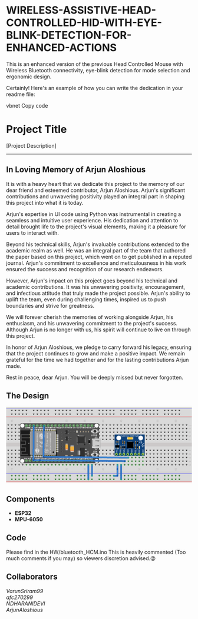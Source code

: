 # WIRELESS-ASSISTIVE-HEAD-CONTROLLED-HID-WITH-EYE-BLINK-DETECTION-FOR-ENHANCED-ACTIONS
This is an enhanced version of the previous Head Controlled Mouse with Wireless Bluetooth connectivity, eye-blink detection for mode selection and ergonomic design.



Certainly! Here's an example of how you can write the dedication in your readme file:

vbnet
Copy code
# Project Title

[Project Description]

---

## In Loving Memory of Arjun Aloshious

It is with a heavy heart that we dedicate this project to the memory of our dear friend and esteemed contributor, Arjun Aloshious. Arjun's significant contributions and unwavering positivity played an integral part in shaping this project into what it is today.

Arjun's expertise in UI code using Python was instrumental in creating a seamless and intuitive user experience. His dedication and attention to detail brought life to the project's visual elements, making it a pleasure for users to interact with.

Beyond his technical skills, Arjun's invaluable contributions extended to the academic realm as well. He was an integral part of the team that authored the paper based on this project, which went on to get published in a reputed journal. Arjun's commitment to excellence and meticulousness in his work ensured the success and recognition of our research endeavors.

However, Arjun's impact on this project goes beyond his technical and academic contributions. It was his unwavering positivity, encouragement, and infectious attitude that truly made the project possible. Arjun's ability to uplift the team, even during challenging times, inspired us to push boundaries and strive for greatness.

We will forever cherish the memories of working alongside Arjun, his enthusiasm, and his unwavering commitment to the project's success. Although Arjun is no longer with us, his spirit will continue to live on through this project.

In honor of Arjun Aloshious, we pledge to carry forward his legacy, ensuring that the project continues to grow and make a positive impact. We remain grateful for the time we had together and for the lasting contributions Arjun made.

Rest in peace, dear Arjun. You will be deeply missed but never forgotten.

## The Design
![](images/BT%20HCM.png)

## Components

* __ESP32__
* __MPU-6050__

## Code

Please find in the HW/bluetooth_HCM.ino 
This is heavily commented (Too much comments if you may) so viewers discretion advised.😜

## Collaborators

_VarunSriram99_  
_afc270299_  
_NDHARANIDEVI_  
_ArjunAloshious_  
